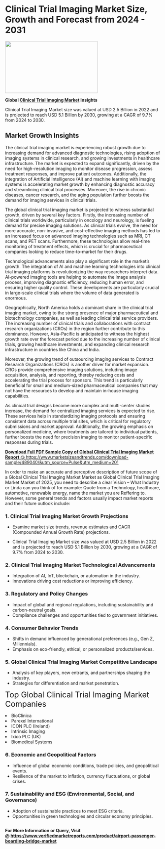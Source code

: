 <H1>Clinical Trial Imaging Market Size, Growth and Forecast from 2024 - 2031</H1><img class="aligncenter size-medium wp-image-584254" src="https://thirdeyenews.in/wp-content/uploads/2024/09/Global-Market-Research-300x168.jpeg" alt="" width="300" height="168" /><p><strong>Global&nbsp;<a href="https://www.marketsizeandtrends.com/download-sample/489040/&amp;utm_source=Pulse&amp;utm_medium=201">Clinical Trial Imaging Market</a> Insights</strong></p><p>Clinical Trial Imaging Market size was valued at USD 2.5 Billion in 2022 and is projected to reach USD 5.1 Billion by 2030, growing at a CAGR of 9.7% from 2024 to 2030.</p><p><h2>Market Growth Insights</h2> <p>The clinical trial imaging market is experiencing robust growth due to increasing demand for advanced diagnostic technologies, rising adoption of imaging systems in clinical research, and growing investments in healthcare infrastructure. The market is expected to expand significantly, driven by the need for high-resolution imaging to monitor disease progression, assess treatment responses, and improve patient outcomes. Additionally, the integration of Artificial Intelligence (AI) and machine learning with imaging systems is accelerating market growth by enhancing diagnostic accuracy and streamlining clinical trial processes. Moreover, the rise in chronic diseases, cancer research, and the aging population further boosts the demand for imaging services in clinical trials.</p> <p><a href="#"></a></p> <p>The global clinical trial imaging market is projected to witness substantial growth, driven by several key factors. Firstly, the increasing number of clinical trials worldwide, particularly in oncology and neurology, is fueling demand for precise imaging solutions. As clinical trials evolve, the need for more accurate, non-invasive, and cost-effective imaging methods has led to an increased focus on advanced imaging technologies such as MRI, CT scans, and PET scans. Furthermore, these technologies allow real-time monitoring of treatment effects, which is crucial for pharmaceutical companies looking to reduce time-to-market for their drugs.</p> <p>Technological advancements also play a significant role in the market’s growth. The integration of AI and machine learning technologies into clinical trial imaging platforms is revolutionizing the way researchers interpret data. AI-powered imaging tools are helping to automate the image analysis process, improving diagnostic efficiency, reducing human error, and ensuring higher quality control. These developments are particularly crucial in large-scale clinical trials where the volume of data generated is enormous.</p> <p>Geographically, North America holds a dominant share in the clinical trial imaging market, owing to the strong presence of major pharmaceutical and biotechnology companies, as well as leading clinical trial service providers. The increasing number of clinical trials and collaborations with contract research organizations (CROs) in the region further contribute to this dominance. However, Asia-Pacific is anticipated to witness the highest growth rate over the forecast period due to the increasing number of clinical trials, growing healthcare investments, and expanding clinical research infrastructure in countries like China and India.</p> <p>Moreover, the growing trend of outsourcing imaging services to Contract Research Organizations (CROs) is another driver for market expansion. CROs provide comprehensive imaging solutions, including image acquisition, analysis, and reporting, thereby reducing costs and accelerating the trial process for sponsors. This trend is particularly beneficial for small and medium-sized pharmaceutical companies that may not have the resources to develop and maintain in-house imaging capabilities.</p> <p>As clinical trial designs become more complex and multi-center studies increase, the demand for centralized imaging services is expected to rise. These services help in standardizing imaging protocols and ensuring consistent data across multiple trial sites, which is critical for regulatory submissions and market approval. Additionally, the growing emphasis on personalized medicine, where treatments are tailored to individual patients, further boosts the need for precision imaging to monitor patient-specific responses during trials.</p> <p><a href="#"></p><p><span class=""><strong>Download Full PDF Sample Copy of Global Clinical Trial Imaging Market Report</strong> @ <a href="https://www.marketsizeandtrends.com/download-sample/489040/&amp;utm_source=Pulse&amp;utm_medium=201" target="_blank">https://www.marketsizeandtrends.com/download-sample/489040/&amp;utm_source=Pulse&amp;utm_medium=201</a></span></p><p>In order to make an accurate and perceptive description of future scope of a Global&nbsp;Clinical Trial Imaging Market Market as Global&nbsp;Clinical Trial Imaging Market Market of 2025, you need to describe a clear Vision &ndash; What Industry or Linda can you think of for example: Quote from a Technology, healthcare, automotive, renewable energy, name the market you are Reffering to. However, some general trends and factors usually impact market reports and their future outlook include:</p><h3>1.&nbsp;<strong>Clinical Trial Imaging Market Growth Projections</strong></h3><ul><li>Examine market size trends, revenue estimates and CAGR (Compounded Annual Growth Rate) projections.</li><li><p>Clinical Trial Imaging Market size was valued at USD 2.5 Billion in 2022 and is projected to reach USD 5.1 Billion by 2030, growing at a CAGR of 9.7% from 2024 to 2030.</p></li></ul><h3>2.&nbsp;<strong>Clinical Trial Imaging Market Technological Advancements</strong></h3><ul><li>Integration of AI, IoT, blockchain, or automation in the industry.</li><li>Innovations driving cost reductions or improving efficiency.</li></ul><h3>3.&nbsp;<strong>Regulatory and Policy Changes</strong></h3><ul><li>Impact of global and regional regulations, including sustainability and carbon-neutral goals.</li><li>Compliance challenges and opportunities tied to government initiatives.</li></ul><h3>4.&nbsp;<strong>Consumer Behavior Trends</strong></h3><ul><li>Shifts in demand influenced by generational preferences (e.g., Gen Z, Millennials).</li><li>Emphasis on eco-friendly, ethical, or personalized products/services.</li></ul><h3>5.&nbsp;<strong>Global Clinical Trial Imaging Market Competitive Landscape</strong></h3><ul><li>Analysis of key players, new entrants, and partnerships shaping the industry.</li><li>Strategies for differentiation and market penetration.</li></ul><p data-pm-slice="1 1 []"><span style="color: inherit; font-family: inherit; font-size: 25px;">Top Global Clinical Trial Imaging Market Companies</span></p><div class="" data-test-id=""><p><li>BioClinica</li><li> Parexel International</li><li> ICON PLC (Ireland)</li><li> Intrinsic Imaging</li><li> Ixico PLC (UK)</li><li> Biomedical Systems</li></p></div><h3>6.&nbsp;<strong>Economic and Geopolitical Factors</strong></h3><ul><li>Influence of global economic conditions, trade policies, and geopolitical events.</li><li>Resilience of the market to inflation, currency fluctuations, or global crises.</li></ul><h3>7.&nbsp;<strong>Sustainability and ESG (Environmental, Social, and Governance)</strong></h3><ul><li>Adoption of sustainable practices to meet ESG criteria.</li><li>Opportunities in green technologies and circular economy principles.</li></ul><h2><strong style="font-size: 14px;">For More Information or Query, Visit @&nbsp;</strong><a style="background-color: #ffffff; font-size: 14px;" href="https://www.marketsizeandtrends.com/report/clinical-trial-imaging-market/" target="_blank">https://www.verifiedmarketreports.com/product/airport-passenger-boarding-bridge-market</a></h2>